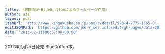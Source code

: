 ```yaml
---
title: 『書籍情報―BlueGriffonによるホームページ作成』
author: azu
layout: post
itemUrl: 'http://www.kohgakusha.co.jp/books/detail/978-4-7775-1665-0'
editJSONPath: 'https://github.com/jser/jser.info/edit/gh-pages/data/2012/02/index.json'
date: '2012-02-11T08:57:00+00:00'
---
```

2012年2月25日発売
BlueGriffon本。
